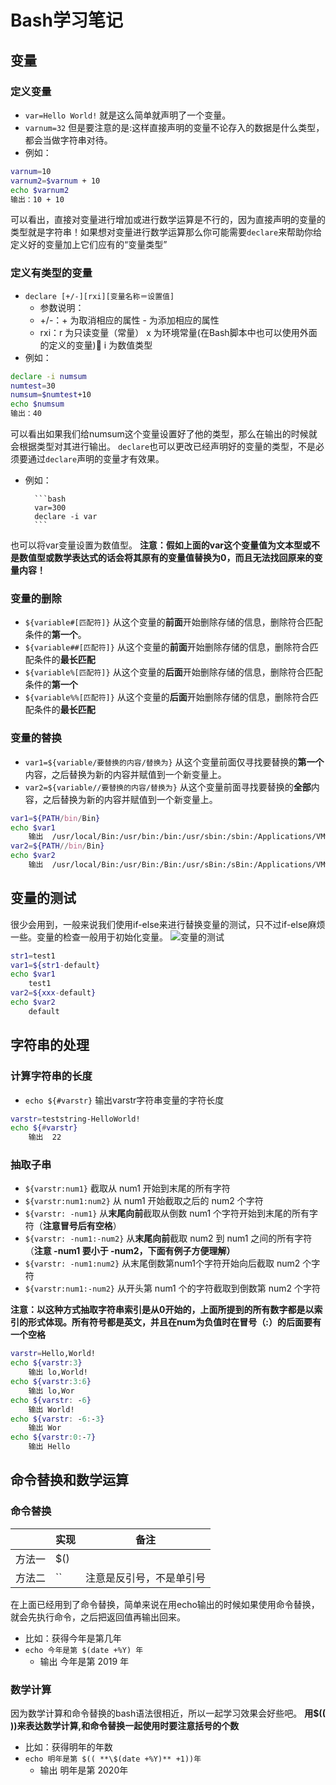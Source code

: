 # Bash学习笔记

## 变量

### 定义变量
* `var=Hello World!` 就是这么简单就声明了一个变量。
* `varnum=32` 但是要注意的是:这样直接声明的变量不论存入的数据是什么类型，都会当做字符串对待。
* 例如：
   
 ```bash
 varnum=10
 varnum2=$varnum + 10
 echo $varnum2
输出：10 + 10
 ```
可以看出，直接对变量进行增加或进行数学运算是不行的，因为直接声明的变量的类型就是字符串！如果想对变量进行数学运算那么你可能需要`declare`来帮助你给定义好的变量加上它们应有的“变量类型”
### 定义有类型的变量
* `declare [+/-][rxi][变量名称＝设置值]`
    * 参数说明：
    * +/-：+ 为取消相应的属性 - 为添加相应的属性
    * rxi：r 为只读变量（常量） x 为环境常量(在Bash脚本中也可以使用外面的定义的变量) i 为数值类型
* 例如：
 ```bash
 declare -i numsum
 numtest=30
 numsum=$numtest+10
 echo $numsum
 输出：40
 ```
可以看出如果我们给numsum这个变量设置好了他的类型，那么在输出的时候就会根据类型对其进行输出。
`declare`也可以更改已经声明好的变量的类型，不是必须要通过`declare`声明的变量才有效果。
* 例如：
    
        ```bash
        var=300
        declare -i var
        ```
也可以将var变量设置为数值型。
**注意：假如上面的var这个变量值为文本型或不是数值型或数学表达式的话会将其原有的变量值替换为0，而且无法找回原来的变量内容！**

### 变量的删除
* `${variable#[匹配符]}` 从这个变量的**前面**开始删除存储的信息，删除符合匹配条件的**第一个**。
* `${variable##[匹配符]}` 从这个变量的**前面**开始删除存储的信息，删除符合匹配条件的**最长匹配**
* `${variable%[匹配符]}` 从这个变量的**后面**开始删除存储的信息，删除符合匹配条件的**第一个**
* `${variable%%[匹配符]}` 从这个变量的**后面**开始删除存储的信息，删除符合匹配条件的**最长匹配**

### 变量的替换
* `var1=${variable/要替换的内容/替换为}` 从这个变量前面仅寻找要替换的**第一个**内容，之后替换为新的内容并赋值到一个新变量上。
* `var2=${variable//要替换的内容/替换为}` 从这个变量前面寻找要替换的**全部**内容，之后替换为新的内容并赋值到一个新变量上。


```bash
var1=${PATH/bin/Bin}
echo $var1
    输出  /usr/local/Bin:/usr/bin:/bin:/usr/sbin:/sbin:/Applications/VMware Fusion.app/Contents/Public:/usr/local/mysql/bin
var2=${PATH//bin/Bin}
echo $var2
    输出  /usr/local/Bin:/usr/Bin:/Bin:/usr/sBin:/sBin:/Applications/VMware Fusion.app/Contents/Public:/usr/local/mysql/Bin
```
## 变量的测试
很少会用到，一般来说我们使用if-else来进行替换变量的测试，只不过if-else麻烦一些。变量的检查一般用于初始化变量。
![变量的测试](https://blog.yeefire.com/usr/uploads/2019/07/2996501335.jpg)

```bash
str1=test1
var1=${str1-default}
echo $var1
    test1
var2=${xxx-default}
echo $var2
    default
```

## 字符串的处理
### 计算字符串的长度

* `echo ${#varstr}` 输出varstr字符串变量的字符长度

```bash
varstr=teststring-HelloWorld!
echo ${#varstr}
    输出  22
```

### 抽取子串
* `${varstr:num1}` 截取从 num1 开始到末尾的所有字符
* `${varstr:num1:num2}` 从 num1 开始截取之后的 num2 个字符
* `${varstr: -num1}` 从**末尾向前**截取从倒数 num1 个字符开始到末尾的所有字符（**注意冒号后有空格**）
* `${varstr: -num1:-num2}` 从**末尾向前**截取 num2 到 num1 之间的所有字符（**注意 -num1 要小于 -num2，下面有例子方便理解）**
* `${varstr: -num1:num2}` 从末尾倒数第num1个字符开始向后截取 num2 个字符
* `${varstr:num1:-num2}` 从开头第 num1 个的字符截取到倒数第 num2 个字符

**注意：以这种方式抽取字符串索引是从0开始的，上面所提到的所有数字都是以索引的形式体现。所有符号都是英文，并且在num为负值时在冒号（:）的后面要有一个空格**

```bash
varstr=Hello,World!
echo ${varstr:3}
    输出 lo,World!
echo ${varstr:3:6}
    输出 lo,Wor
echo ${varstr: -6}
    输出 World!
echo ${varstr: -6:-3}
    输出 Wor
echo ${varstr:0:-7}
    输出 Hello
```

## 命令替换和数学运算

### 命令替换


|  | 实现 | 备注 |
| --- | --- | --- |
| 方法一 | \$() |  |
| 方法二 | `` | 注意是反引号，不是单引号 |

在上面已经用到了命令替换，简单来说在用echo输出的时候如果使用命令替换，就会先执行命令，之后把返回值再输出回来。
* 比如：获得今年是第几年
* `echo 今年是第 $(date +%Y) 年`
    * 输出 今年是第 2019 年

### 数学计算
因为数学计算和命令替换的bash语法很相近，所以一起学习效果会好些吧。
**用$(( ))来表达数学计算,和命令替换一起使用时要注意括号的个数**
* 比如：获得明年的年数
* `echo 明年是第 $(( **\$(date +%Y)** +1))年`
    * 输出 明年是第 2020年

